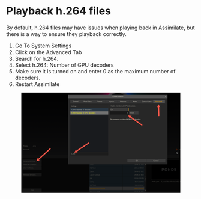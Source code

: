 # Playback h.264 files

By default, h.264 files may have issues when playing back in Assimilate, but there is a way to ensure they playback correctly.&#x20;

1. Go To System Settings
2. Click on the Advanced Tab
3. Search for h.264.
4. Select h.264: Number of GPU decoders
5. Make sure it is turned on and enter 0 as the maximum number of decoders.
6. Restart Assimilate

<figure><img src="../.gitbook/assets/image.png" alt=""><figcaption></figcaption></figure>


